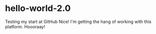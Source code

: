 # hello-world-2.0
Testing my start at GitHub
Nice! I'm getting the hang of working with this platform.
Hoooraay!
